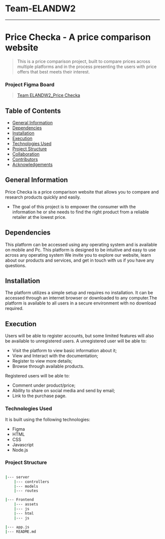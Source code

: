 # Team-ELANDW2
---

# Price Checka - A price comparison website
>This is a price comparison project, built to compare prices across multiple platforms and in the process presenting the users with price offers that best meets their interest.

### Project Figma Board
> <a href="[https://www.figma.com/file/2Rm18o3n7a86AcfpdZgrYF/PriceBeta?node-id=0%3A1](https://www.figma.com/file/9dlwWjdsVP0bJGzQJzvtIC/Price-Checka-Wireframes?node-id=0%3A3&t=yI8ON1G9ToUm4pIw-1)">Team ELANDW2_Price Checka</a>

## Table of Contents
* [General Information](#general-information)
* [Dependencies](#dependencies)
* [Installation](#installation)
* [Execution](#execution)
* [Technologies Used](#technologies-used)
* [Project Structure](#project-structure)
* [Collaboration](#collaboration)
* [Contributors](#contributors)
* [Acknowledgements](#acknowledgements)

## General Information

Price Checka is a price comparison website that allows you to compare and research products quickly and easily.
- The goal of this project is to empower the consumer with the information he or she needs to find the right product from a reliable retailer at the lowest price.


## Dependencies

This platform can be accessed using any operating system and is available on mobile and Pc.
This platform is designed to be intuitive and easy to use across any operating system
We invite you to explore our website, learn about our products and services, and get in touch with us if you have any questions.

## Installation

The platform utilizes a simple setup and requires no installation. It can be accessed through an internet browser or downloaded to any computer.The platform is available to all users in a secure environment with no download required.

## Execution
Users will be able to register accounts, but some limited features will also be available to unregistered users.
A unregistered user will be able to:
- Visit the platform to view basic information about it;
- View and Interact with the documentation;
- Register to view more details;
- Browse through available products. 

Registered users will be able to:
- Comment under product/price;
- Ability to share on social media and send by email;
- Link to the purchase page.

### Technologies Used

It is built using the following technologies:
- Figma
- HTML
- CSS
- Javascript
- Node.js

### Project Structure

```bash

|--- server
    |--- controllers
    |--- models
    |--- routes

|--- Frontend
    |--- assets
    |--- js
    |--- html
    |--- js

|--- app.js
|--- README.md

```
